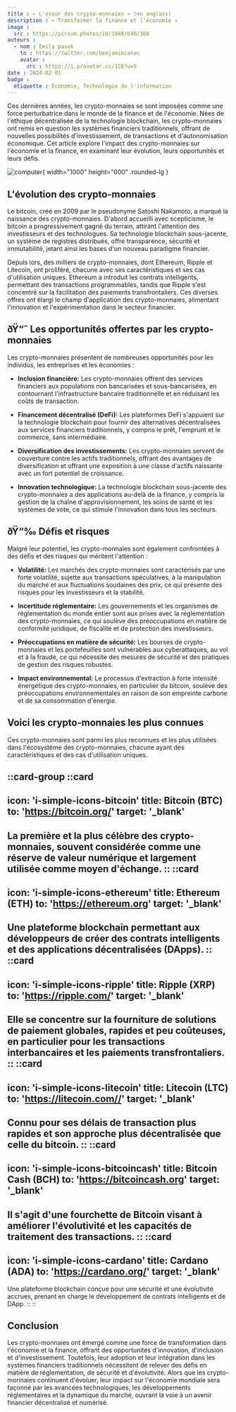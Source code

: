```yaml
---
title : « L'essor des crypto-monnaies » (en anglais)
description : « Transformer la finance et l'économie »
image :
  src : https://picsum.photos/id/1048/640/360
auteurs :
  - nom : Emily pasek
    to : https://twitter.com/benjamincanac
    avatar :
      src : https://i.pravatar.cc/128?u=5
date : 2024-02-01
badge :
  étiquette : Économie, Technologie de l'information
---
```



Ces dernières années, les crypto-monnaies se sont imposées comme une force perturbatrice dans le monde de la finance et de l'économie. Nées de l'éthique décentralisée de la technologie blockchain, les crypto-monnaies ont remis en question les systèmes financiers traditionnels, offrant de nouvelles possibilités d'investissement, de transactions et d'autonomisation économique. Cet article explore l'impact des crypto-monnaies sur l'économie et la finance, en examinant leur évolution, leurs opportunités et leurs défis.

![computer](https://picsum.photos/id/3/1000/600){ width="1000" height="600" .rounded-lg }

## L'évolution des crypto-monnaies

Le bitcoin, créé en 2009 par le pseudonyme Satoshi Nakamoto, a marqué la naissance des crypto-monnaies. D'abord accueilli avec scepticisme, le bitcoin a progressivement gagné du terrain, attirant l'attention des investisseurs et des technologues. Sa technologie blockchain sous-jacente, un système de registres distribués, offre transparence, sécurité et immutabilité, jetant ainsi les bases d'un nouveau paradigme financier.

Depuis lors, des milliers de crypto-monnaies, dont Ethereum, Ripple et Litecoin, ont proliféré, chacune avec ses caractéristiques et ses cas d'utilisation uniques. Ethereum a introduit les contrats intelligents, permettant des transactions programmables, tandis que Ripple s'est concentré sur la facilitation des paiements transfrontaliers. Ces diverses offres ont élargi le champ d'application des crypto-monnaies, alimentant l'innovation et l'expérimentation dans le secteur financier.

## ðŸ“ˆ Les opportunités offertes par les crypto-monnaies

Les crypto-monnaies présentent de nombreuses opportunités pour les individus, les entreprises et les économies :

- **Inclusion financière:** Les crypto-monnaies offrent des services financiers aux populations non bancarisées et sous-bancarisées, en contournant l'infrastructure bancaire traditionnelle et en réduisant les coûts de transaction.

- **Financement décentralisé (DeFi):** Les plateformes DeFi s'appuient sur la technologie blockchain pour fournir des alternatives décentralisées aux services financiers traditionnels, y compris le prêt, l'emprunt et le commerce, sans intermédiaire.

- **Diversification des investissements:** Les crypto-monnaies servent de couverture contre les actifs traditionnels, offrant des avantages de diversification et offrant une exposition à une classe d'actifs naissante avec un fort potentiel de croissance.

- **Innovation technologique:** La technologie blockchain sous-jacente des crypto-monnaies a des applications au-delà de la finance, y compris la gestion de la chaîne d'approvisionnement, les soins de santé et les systèmes de vote, ce qui stimule l'innovation dans tous les secteurs.

## ðŸ“‰ Défis et risques

Malgré leur potentiel, les crypto-monnaies sont également confrontées à des défis et des risques qui méritent l'attention :

- **Volatilité:** Les marchés des crypto-monnaies sont caractérisés par une forte volatilité, sujette aux transactions spéculatives, à la manipulation du marché et aux fluctuations soudaines des prix, ce qui présente des risques pour les investisseurs et la stabilité.

- **Incertitude réglementaire:** Les gouvernements et les organismes de réglementation du monde entier sont aux prises avec la réglementation des crypto-monnaies, ce qui soulève des préoccupations en matière de conformité juridique, de fiscalité et de protection des investisseurs.

- **Préoccupations en matière de sécurité:** Les bourses de crypto-monnaies et les portefeuilles sont vulnérables aux cyberattaques, au vol et à la fraude, ce qui nécessite des mesures de sécurité et des pratiques de gestion des risques robustes.

- **Impact environnemental:** Le processus d'extraction à forte intensité énergétique des crypto-monnaies, en particulier du bitcoin, soulève des préoccupations environnementales en raison de son empreinte carbone et de sa consommation d'énergie.


## Voici les crypto-monnaies les plus connues

Ces crypto-monnaies sont parmi les plus reconnues et les plus utilisées dans l'écosystème des crypto-monnaies, chacune ayant des caractéristiques et des cas d'utilisation uniques.

::card-group
  ::card
  ---
  icon: 'i-simple-icons-bitcoin'
  title: Bitcoin (BTC)
  to: 'https://bitcoin.org/'
  target: '_blank'
  ---
  La première et la plus célèbre des crypto-monnaies, souvent considérée comme une réserve de valeur numérique et largement utilisée comme moyen d'échange.
  ::
  ::card
  ---
  icon: 'i-simple-icons-ethereum'
  title: Ethereum (ETH)
  to: 'https://ethereum.org'
  target: '_blank'
  ---
  Une plateforme blockchain permettant aux développeurs de créer des contrats intelligents et des applications décentralisées (DApps).
  ::
  ::card
  ---
  icon: 'i-simple-icons-ripple'
  title: Ripple (XRP)
  to: 'https://ripple.com/'
  target: '_blank'
  ---
  Elle se concentre sur la fourniture de solutions de paiement globales, rapides et peu coûteuses, en particulier pour les transactions interbancaires et les paiements transfrontaliers.
  ::
  ::card
  ---
  icon: 'i-simple-icons-litecoin'
  title: Litecoin (LTC)
  to: 'https://litecoin.com//'
  target: '_blank'
  ---
  Connu pour ses délais de transaction plus rapides et son approche plus décentralisée que celle du bitcoin.
  ::
  ::card
  ---
  icon: 'i-simple-icons-bitcoincash'
  title: Bitcoin Cash (BCH)
  to: 'https://bitcoincash.org'
  target: '_blank'
  ---
  Il s'agit d'une fourchette de Bitcoin visant à améliorer l'évolutivité et les capacités de traitement des transactions.
  ::
  ::card
  ---
  icon: 'i-simple-icons-cardano'
  title: Cardano (ADA)
  to: 'https://cardano.org/'
  target: '_blank'
  ---
  Une plateforme blockchain conçue pour une sécurité et une évolutivité accrues, prenant en charge le développement de contrats intelligents et de DApp.
  ::
::

## Conclusion

Les crypto-monnaies ont émergé comme une force de transformation dans l'économie et la finance, offrant des opportunités d'innovation, d'inclusion et d'investissement. Toutefois, leur adoption et leur intégration dans les systèmes financiers traditionnels nécessitent de relever des défis en matière de réglementation, de sécurité et d'évolutivité. Alors que les crypto-monnaies continuent d'évoluer, leur impact sur l'économie mondiale sera façonné par les avancées technologiques, les développements réglementaires et la dynamique du marché, ouvrant la voie à un avenir financier décentralisé et numérisé.